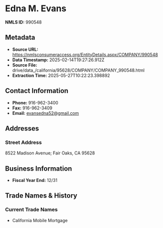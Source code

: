 # Edna M. Evans

**NMLS ID:** 990548

## Metadata
- **Source URL:** https://nmlsconsumeraccess.org/EntityDetails.aspx/COMPANY/990548
- **Data Timestamp:** 2025-02-14T19:27:26.912Z
- **Source File:** drive/data_/california/95628/COMPANY/COMPANY_990548.html
- **Extraction Time:** 2025-05-27T10:22:23.398892

## Contact Information
- **Phone:** 916-962-3400
- **Fax:** 916-962-3409
- **Email:** evansedna52@gmail.com

## Addresses
### Street Address
8522 Madison Avenue; Fair Oaks, CA 95628

## Business Information
- **Fiscal Year End:** 12/31

## Trade Names & History
### Current Trade Names
- California Mobile Mortgage
